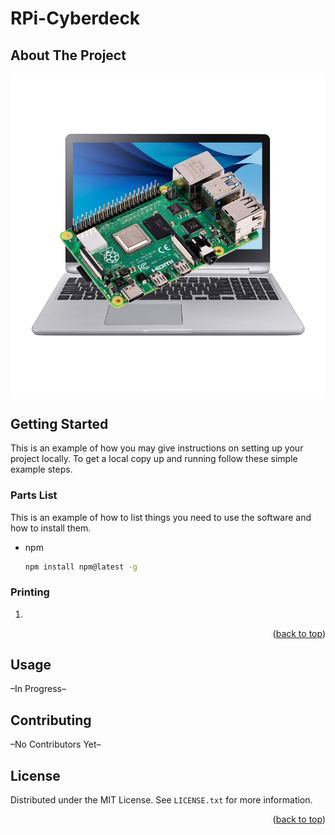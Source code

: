 # RPi-Cyberdeck

## About The Project

![alt text](https://github.com/ZzmanzZ/RPi-Cyberdeck/blob/main/RPi_Image.png)






<!-- GETTING STARTED -->
## Getting Started

This is an example of how you may give instructions on setting up your project locally.
To get a local copy up and running follow these simple example steps.

### Parts List

This is an example of how to list things you need to use the software and how to install them.
* npm
  ```sh
  npm install npm@latest -g
  ```

### Printing

1. 

<p align="right">(<a href="#readme-top">back to top</a>)</p>


<!-- USAGE EXAMPLES -->
## Usage
–In Progress–


<!-- CONTRIBUTING -->
## Contributing
–No Contributors Yet–



<!-- LICENSE -->
## License

Distributed under the MIT License. See `LICENSE.txt` for more information.

<p align="right">(<a href="#readme-top">back to top</a>)</p>

